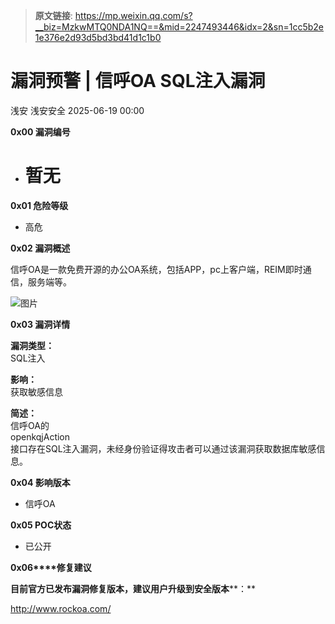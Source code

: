 > **原文链接**: https://mp.weixin.qq.com/s?__biz=MzkwMTQ0NDA1NQ==&mid=2247493446&idx=2&sn=1cc5b2e1e376e2d93d5bd3bd41d1c1b0

#  漏洞预警 | 信呼OA SQL注入漏洞  
浅安  浅安安全   2025-06-19 00:00  
  
**0x00 漏洞编号**  
- # 暂无  
  
**0x01 危险等级**  
- 高危  
  
**0x02 漏洞概述**  
  
信呼OA是一款免费开源的办公OA系统，包括APP，pc上客户端，REIM即时通信，服务端等。  
  
![图片](https://mmbiz.qpic.cn/mmbiz_png/7stTqD182SUzVZkQLwNEC60ckJDVg1SlT9cW0DUsHBib55r3mvcNHOGLXYe1LVxyFnovHoC2X48rklsIohu2siaw/640?wx_fmt=png&wxfrom=5&wx_lazy=1&tp=webp "")  
  
**0x03 漏洞详情**  
  
**漏洞类型：**  
SQL注入  
  
**影响：**  
获取敏感信息  
  
**简述：**  
信呼OA的  
openkqjAction  
接口存在SQL注入漏洞，未经身份验证得攻击者可以通过该漏洞获取数据库敏感信息。  
  
**0x04 影响版本**  
- 信呼OA  
  
**0x05 POC状态**  
- 已公开  
  
**0x06****修复建议**  
  
**目前官方已发布漏洞修复版本，建议用户升级到安全版本****：**  
  
http://www.rockoa.com/  
  
  
  
